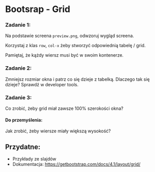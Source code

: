 # Bootsrap - Grid

### Zadanie 1:

Na podstawie screena `preview.png`, odwzoruj wygląd screena. 

Korzystaj z klas `row`, `col-x` żeby stworzyć odpowiednią tabelę / grid.

Pamiętaj, że kążdy wiersz musi być w swoim kontenerze.

### Zadanie 2:

Zmniejsz rozmiar okna i patrz co się dzieje z tabelką.
Dlaczego tak się dzieje? Sprawdź w developer tools.

### Zadanie 3:

Co zrobić, żeby grid miał zawsze 100% szerokości okna?


#### Do przemyślenia:

Jak zrobić, żeby wiersze miały większą wysokość?


## Przydatne:

- Przykłady ze slajdów
- Dokumentacja: https://getbootstrap.com/docs/4.1/layout/grid/